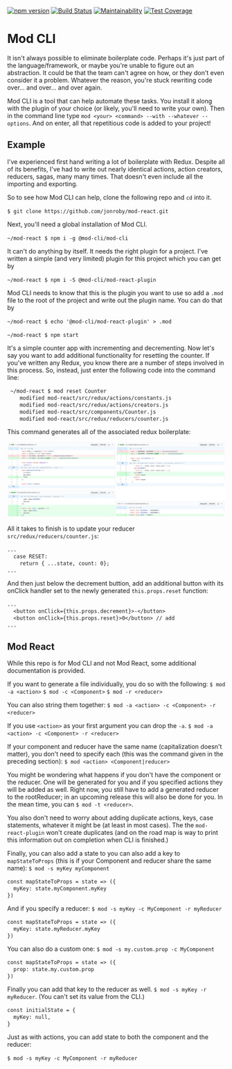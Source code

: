 [![npm version](https://badge.fury.io/js/%40mod-cli%2Fmod-cli.svg)](https://badge.fury.io/js/%40mod-cli%2Fmod-cli)
[![Build Status](https://travis-ci.com/jonroby/mod-cli.svg?branch=master)](https://travis-ci.com/jonroby/mod-cli)
[![Maintainability](https://api.codeclimate.com/v1/badges/1bde59e92968538f845c/maintainability)](https://codeclimate.com/github/jonroby/mod-cli/maintainability)
[![Test Coverage](https://api.codeclimate.com/v1/badges/1bde59e92968538f845c/test_coverage)](https://codeclimate.com/github/jonroby/mod-cli/test_coverage)

# Mod CLI

It isn't always possible to eliminate boilerplate code. Perhaps it's just part
of the language/framework, or maybe you're unable to figure out an abstraction.
It could be that the team can't agree on how, or they don't even consider it a problem.
Whatever the reason, you're stuck rewriting code over... and over... and over again.

Mod CLI is a tool that can help automate these tasks. You install it along with
the plugin of your choice (or likely, you'll need to write your own). Then
in the command line type `mod <your> <command> --with --whatever --options`.
And on enter, all that repetitious code is added to your project!

## Example

I've experienced first hand writing a lot of boilerplate with Redux. Despite all
of its benefits, I've had to write out nearly identical actions, action creators,
reducers, sagas, many many times. That doesn't even include all the importing
and exporting.

So to see how Mod CLI can help, clone the following repo and `cd` into it.

`$ git clone https://github.com/jonroby/mod-react.git`

Next, you'll need a global installation of Mod CLI.

`~/mod-react $ npm i -g @mod-cli/mod-cli`

It can't do anything by itself. It needs the right plugin for a
project. I've written a simple (and very limited) plugin for this project
which you can get by

`~/mod-react $ npm i -S @mod-cli/mod-react-plugin`

Mod CLI needs to know that this is the plugin you want to use so add a
`.mod` file to the root of the project and write out the plugin name.
You can do that by

`~/mod-react $ echo '@mod-cli/mod-react-plugin' > .mod`


`~/mod-react $ npm start`

It's a simple counter app with incrementing and decrementing. Now let's say you
want to add additional functionality for resetting the counter. If you've written
any Redux, you know there are a number of steps involved in this process. So,
instead, just enter the following code into the command line:

```
 ~/mod-react $ mod reset Counter
    modified mod-react/src/redux/actions/constants.js
    modified mod-react/src/redux/actions/creators.js
    modified mod-react/src/components/Counter.js
    modified mod-react/src/redux/reducers/counter.js
```

This command generates all of the associated redux boilerplate:

![Screenshot](readme-images/mod-cli-diffs.png)

All it takes to finish is to update your reducer `src/redux/reducers/counter.js`:

```
...
  case RESET:
    return { ...state, count: 0};
...
```

And then just below the decrement buttion, add an additional button with its
onClick handler set to the newly generated `this.props.reset` function: 
```
...
  <button onClick={this.props.decrement}>-</button>
  <button onClick={this.props.reset}>0</button> // add 
...
```

## Mod React

While this repo is for Mod CLI and not Mod React, some additional documentation
is provided.

If you want to generate a file individually, you do so with the following:
`$ mod -a <action>`
`$ mod -c <Component>`
`$ mod -r <reducer>`

You can also string them together:
`$ mod -a <action> -c <Component> -r <reducer>`

If you use `<action>` as your first argument you can drop the `-a`.
`$ mod -a <action> -c <Component> -r <reducer>`

If your component and reducer have the same name (capitalization doesn't matter),
you don't need to specify each (this was the command given in the preceding
section):
`$ mod <action> <Component|reducer>`

You might be wondering what happens if you don't have the component or the reducer.
One will be generated for you and if you specified actions they will be added as
well. Right now, you still have to add a generated reducer to the rootReducer; in
an upcoming release this will also be done for you. In the mean time, you can
`$ mod -t <reducer>`.

You also don't need to worry about adding duplicate actions, keys, case statements,
whatever it might be (at least in most cases). The the `mod-react-plugin` won't
create duplicates (and on the road map is way to print this information out on
completion when CLI is finished.)

Finally, you can also add a state to you can also add a key to `mapStateToProps`
(this is if your Component and reducer share the same name):
`$ mod -s myKey myComponent`

```
const mapStateToProps = state => ({
  myKey: state.myComponent.myKey
})
```

And if you specify a reducer: `$ mod -s myKey -c MyComponent -r myReducer`
```
const mapStateToProps = state => ({
  myKey: state.myReducer.myKey
})
```

You can also do a custom one: `$ mod -s my.custom.prop -c MyComponent`

```
const mapStateToProps = state => ({
  prop: state.my.custom.prop
})
```

Finally you can add that key to the reducer as well. `$ mod -s myKey -r myReducer`.
(You can't set its value from the CLI.)

```
const initialState = {
  myKey: null,
}
```

Just as with actions, you can add state to both the component and the reducer:

`$ mod -s myKey -c MyComponent -r myReducer`
